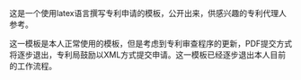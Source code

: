 这是一个使用latex语言撰写专利申请的模板，公开出来，供感兴趣的专利代理人参考。

这一模板是本人正常使用的模板，但是考虑到专利审查程序的更新，PDF提交方式将逐步退出，专利局鼓励以XML方式提交申请。这一模板已经逐步退出本人目前的工作流程。
